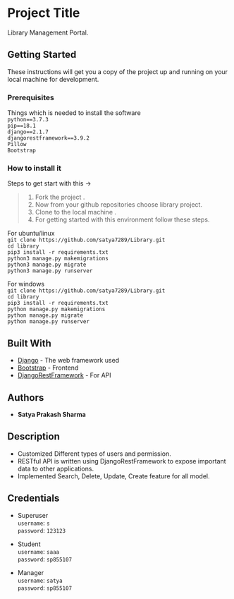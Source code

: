 # Project Title

Library Management Portal.

## Getting Started

These instructions will get you a copy of the project up and running on your local machine for development.

### Prerequisites

Things which is needed to install the software
<br />
``
python==3.7.3
``<br />
``
pip==18.1
`` <br />
``
django==2.1.7
``<br />
``
djangorestframework==3.9.2
``<br />
``
Pillow
``<br />
``
Bootstrap
``

### How to install it
Steps to get start with this ->
   >  1. Fork the project .
   >  2. Now from your github repositories choose library project.
   >  3. Clone to the local machine .
   >  4. For getting started with this environment follow these steps.

For ubuntu/linux<br />
    `git clone https://github.com/satya7289/Library.git`<br />
    `cd library`<br />
    `pip3 install -r requirements.txt`<br />
    `python3 manage.py makemigrations`<br />
    `python3 manage.py migrate`<br />
    `python3 manage.py runserver`<br />
   
For windows<br />
   `git clone https://github.com/satya7289/Library.git`<br />
   `cd library`<br />
   `pip3 install -r requirements.txt`<br />
   `python manage.py makemigrations`<br />
   `python manage.py migrate`<br />
   `python manage.py runserver`<br />

## Built With

* [Django](https://www.djangoproject.com/) - The web framework used
* [Bootstrap](https://getbootstrap.com/) - Frontend
* [DjangoRestFramework](https://www.django-rest-framework.org/) - For API

## Authors

* **Satya Prakash Sharma** 

## Description

* Customized Different types of users and permission.
* RESTful API is written using DjangoRestFramework to expose important data to other applications.
* Implemented Search, Delete, Update, Create feature for all model.

## Credentials
* Superuser <br/>
```username```: `s`<br/>
```password```: `123123`<br/>

* Student <br/>
```username```: `saaa`<br/>
```password```: `sp855107`<br/>

* Manager <br/>
```username```: `satya`<br/>
```password```: `sp855107`<br/>
